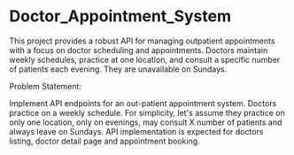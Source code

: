 # Doctor_Appointment_System
This project provides a robust API for managing outpatient appointments with a focus on doctor scheduling and appointments. Doctors maintain weekly schedules, practice at one location, and consult a specific number of patients each evening. They are unavailable on Sundays. 

Problem Statement: 

Implement API endpoints for an out-patient appointment system. Doctors practice on a weekly schedule. For simplicity, let's assume they practice on only one location, only on evenings, may consult X number of patients and always leave on Sundays.  API implementation is expected for doctors listing, doctor detail page and appointment booking.
